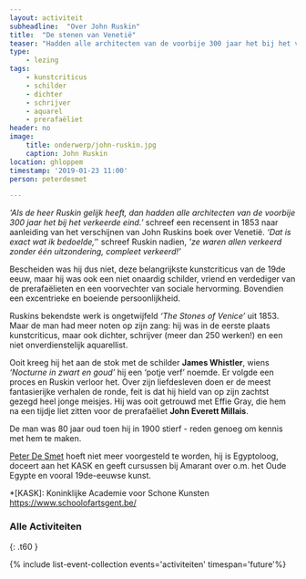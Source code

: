 ```yaml
---
layout: activiteit
subheadline:  "Over John Ruskin"  
title:  "De stenen van Venetië"
teaser: "Hadden alle architecten van de voorbije 300 jaar het bij het verkeerde eind?"
type:
    - lezing
tags:
    - kunstcriticus
    - schilder
    - dichter
    - schrijver
    - aquarel
    - prerafaëliet
header: no
image:
    title: onderwerp/john-ruskin.jpg
    caption: John Ruskin
location: ghloppem
timestamp: '2019-01-23 11:00'
person: peterdesmet

---
```

*'Als de heer Ruskin gelijk heeft, dan hadden alle architecten van de voorbije 300 jaar het bij het verkeerde eind.’* schreef een recensent in 1853 naar aanleiding van het verschijnen van John Ruskins boek over Venetië. *‘Dat is exact wat ik bedoelde,'*' schreef Ruskin nadien, *'ze waren allen verkeerd zonder één uitzondering, compleet verkeerd!’*

Bescheiden was hij dus niet, deze belangrijkste kunstcriticus van de 19de eeuw, maar hij was ook een niet onaardig schilder, vriend en verdediger van de prerafaëlieten en een voorvechter van sociale hervorming. Bovendien een excentrieke en boeiende persoonlijkheid.

Ruskins bekendste werk is ongetwijfeld *‘The Stones of Venice’* uit 1853. Maar de man had meer noten op zijn zang: hij was in de eerste plaats kunstcriticus, maar ook dichter, schrijver (meer dan 250 werken!) en een niet onverdienstelijk aquarellist. 

Ooit kreeg hij het aan de stok met de schilder **James Whistler**, wiens *‘Nocturne in zwart en goud’* hij een ‘potje verf’ noemde. Er volgde een proces en Ruskin verloor het. Over zijn liefdesleven doen er de meest fantasierijke verhalen de ronde, feit is dat hij hield van op zijn zachtst gezegd heel jonge meisjes. Hij was ooit getrouwd met Effie Gray, die hem na een tijdje liet zitten voor de prerafaëliet **John Everett Millais**.

De man was 80 jaar oud toen hij in 1900 stierf - reden genoeg om kennis met hem te maken.

[Peter De Smet](mensen/peterdesmet) hoeft niet meer voorgesteld te worden, hij is Egyptoloog, doceert aan het KASK en geeft cursussen bij Amarant over o.m. het Oude Egypte en vooral 19de-eeuwse kunst.

*[KASK]: Koninklijke Academie voor Schone Kunsten https://www.schoolofartsgent.be/

### Alle Activiteiten

{: .t60 }

{% include list-event-collection events='activiteiten' timespan='future'%}
